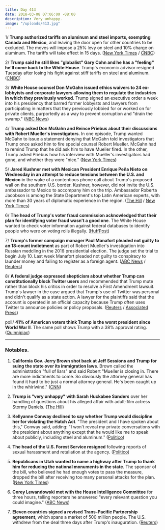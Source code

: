 ```yaml
---
title: Day 413
date: 2018-03-08 07:06:00 -08:00
description: Very unhappy.
image: "/uploads/413.jpg"
---
```


1/ **Trump authorized tariffs on aluminum and steel imports, exempting Canada and Mexico**, and leaving the door open for other countries to be excluded. The moves will impose a 25% levy on steel and 10% charge on aluminum. The tariffs will take effect in 15 days. ([New York Times](https://www.nytimes.com/2018/03/08/us/politics/trump-tariff-announcement.html) / [CNBC](https://www.cnbc.com/2018/03/08/trump-signs-tariffs-that-exempt-canada-and-mexico-open-door-to-others.html))

2/ **Trump said he still likes "globalist" Gary Cohn and he has a "feeling" he'll come back to the White House**. Trump's economic advisor resigned Tuesday after losing his fight against stiff tariffs on steel and aluminum. ([CNBC](https://www.cnbc.com/2018/03/08/trump-says-he-still-likes-gary-cohn-might-come-back-to-the-white-house.html))

3/ **White House counsel Don McGahn issued ethics waivers to 24 ex-lobbyists and corporate lawyers allowing them to regulate the industries in which they previously worked**. Trump signed an executive order a week into his presidency that barred former lobbyists and lawyers from participating in matters that they previously lobbied for or worked on for private clients, purportedly as a way to prevent corruption and "drain the swamp." ([NBC News](https://www.cnbc.com/2018/03/08/what-swamp-lobbyists-get-ethics-waivers-to-work-for-trump.html))

4/ **Trump asked Don McGahn and Reince Priebus about their discussions with Robert Mueller's investigators**. In one episode, Trump wanted McGahn to issue a statement denying that McGahn told investigators that Trump once asked him to fire special counsel Robert Mueller. McGahn had to remind Trump that he did ask him to have Mueller fired. In the other, Trump asked Priebus how his interview with Mueller's investigators had gone, and whether they were "nice." ([New York Times](https://www.nytimes.com/2018/03/07/us/politics/trump-witnesses-special-counsel-priebus-mcgahn.html))

5/ **Jared Kushner met with Mexican President Enrique Peña Nieto on Wednesday in an attempt to reduce tensions between the U.S. and Mexico** in the wake of a contentious phone call about Trump's proposed wall on the southern U.S. border. Kushner, however, did not invite the U.S. ambassador to Mexico to accompany him on the trip. Ambassador Roberta Jacobson is among the State Department's top Latin American experts, with more than 30 years of diplomatic experience in the region. ([The Hill](http://thehill.com/homenews/administration/377332-kushner-leaves-us-ambassador-to-mexico-out-of-meeting-with-mexico) / [New York Times](https://www.nytimes.com/2018/03/07/world/americas/kushner-mexico-president-diplomacy.html))

6/ **The head of Trump's voter fraud commission acknowledged that their plan for identifying voter fraud wasn't a good one**. The White House wanted to check voter information against federal databases to identify people who were on voting rolls illegally. ([HuffPost](https://www.huffingtonpost.com/entry/kris-kobach-voter-fraud_us_5aa001eee4b002df2c5fc54a))

7/ **Trump's former campaign manager Paul Manafort pleaded not guilty to an 18-count indictment** as part of Robert Mueller's investigation into Russian meddling in the 2016 presidential election. The judge set the trial to begin July 10. Last week Manafort pleaded not guilty to conspiracy to launder money and failing to register as a foreign agent. ([ABC News](http://abcnews.go.com/Politics/paul-manafort-pleads-guilty-18-count-indictment-russia/story?id=53608748) / [Reuters](https://www.reuters.com/article/us-usa-trump-russia/trump-ex-aide-manafort-pleads-not-guilty-again-faces-july-trial-idUSKCN1GK2CY))

8/ **A federal judge expressed skepticism about whether Trump can constitutionally block Twitter users** and recommended that Trump mute rather than block his critics in order to resolve a First Amendment lawsuit. Trump's lawyer in the case argued that Trump's use of Twitter was personal and didn't qualify as a state action. A lawyer for the plaintiffs said that the account is operated in an official capacity because Trump often uses Twitter to announce policies or policy proposals. ([Reuters](https://www.reuters.com/article/us-usa-trump-twitter/u-s-judge-questions-whether-trump-can-block-twitter-users-idUSKCN1GK28X) / [Associated Press](https://apnews.com/e524e6eda0d84d4ca6c8e1ebd255f8d9))

poll/ **41% of American voters think Trump is the worst president since World War II**. The same poll shows Trump with a 38% approval rating. ([Quinnipiac](https://poll.qu.edu/national/release-detail?ReleaseID=2526))

---

### Notables.

1. **California Gov. Jerry Brown shot back at Jeff Sessions and Trump for suing the state over its immigration laws**. Brown called the administration "full of liars" and said Robert "Mueller is closing in. There are more indictments to come. So obviously the attorney general has found it hard to be just a normal attorney general. He's been caught up in the whirlwind." ([CNN](https://www.cnn.com/2018/03/07/politics/jerry-brown-fires-back-jeff-sessions-donald-trump-mueller/index.html))

2. **Trump is "very unhappy" with Sarah Huckabee Sanders** over her handling of questions about his alleged affair with adult-film actress Stormy Daniels. ([The Hill](http://thehill.com/homenews/administration/377346-cnn-trump-upset-with-sarah-sanders-over-handling-of-stormy-daniels))

3. **Kellyanne Conway declined to say whether Trump would discipline her for violating the Hatch Act**. "The president and I have spoken about this," Conway said, adding: "I won't reveal my private conversations with the president about anything except that he would like me to speak about publicly, including steel and aluminum." ([Politico](https://www.politico.com/story/2018/03/08/kellyanne-conway-hatch-act-response-445588))

4. **The head of the U.S. Forest Service resigned** following reports of sexual harassment and retaliation at the agency. ([Politico](https://www.politico.com/story/2018/03/07/forest-service-chief-resigns-misconduct-allegations-395048))

5. **Republicans in Utah wanted to name a highway after Trump to thank him for reducing the national monuments in the state**. The sponsor of the bill, who believed he had enough votes to pass the measure, dropped the bill after receiving too many personal attacks for the plan. ([New York Times](https://www.nytimes.com/2018/03/07/us/donald-trump-highway-utah.html))

6. **Corey Lewandowski met with the House Intelligence Committee** for three hours, telling reporters he answered "every relevant question you could imagine." ([ABC News](http://abcnews.go.com/Politics/lewandowski-expected-interview-house-intelligence-committee/story?id=53597844))

7. **Eleven countries signed a revised Trans-Pacific Partnership agreement**, which spans a market of 500 million people. The U.S. withdrew from the deal three days after Trump's inauguration. ([Reuters](https://www.reuters.com/article/us-trade-tpp/eleven-nations-but-not-u-s-to-sign-trans-pacific-trade-deal-idUSKCN1GK0JM))